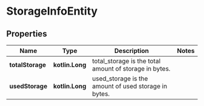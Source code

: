 
# StorageInfoEntity

## Properties
Name | Type | Description | Notes
------------ | ------------- | ------------- | -------------
**totalStorage** | **kotlin.Long** | total_storage is the total amount of storage in bytes. | 
**usedStorage** | **kotlin.Long** | used_storage is the amount of used storage in bytes. | 



